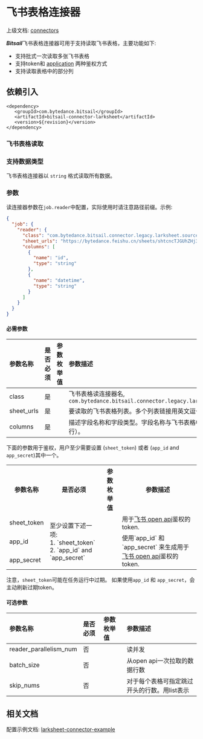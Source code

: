 # 飞书表格连接器

上级文档: [connectors](../introduction_zh.md)

***Bitsail***飞书表格连接器可用于支持读取飞书表格，主要功能如下:

 - 支持批式一次读取多张飞书表格
 - 支持token和 [application](https://open.feishu.cn/document/ukTMukTMukTM/uYTM5UjL2ETO14iNxkTN/terminology?lang=en-US) 两种鉴权方式
 - 支持读取表格中的部分列


## 依赖引入

```text
<dependency>
   <groupId>com.bytedance.bitsail</groupId>
   <artifactId>bitsail-connector-larksheet</artifactId>
   <version>${revision}</version>
</dependency>
```

### 飞书表格读取

### 支持数据类型

飞书表格连接器以 `string` 格式读取所有数据。


### 参数

读连接器参数在`job.reader`中配置，实际使用时请注意路径前缀。示例:

```json
{
  "job": {
    "reader": {
      "class": "com.bytedance.bitsail.connector.legacy.larksheet.source.LarkSheetInputFormat",
      "sheet_urls": "https://bytedance.feishu.cn/sheets/shtcncTJGUhZHj3GOX94gLMKxlh?sheet=lAlPxZ",
      "columns": [
        {
          "name": "id",
          "type": "string"
        },
        {
          "name": "datetime",
          "type": "string"
        }
      ]
    }
  }
}
```

#### 必需参数

| 参数名称                  | 是否必须 | 参数枚举值 | 参数描述                                                                                                    |
|:-----------------------------|:---------|:---------------|:---------------------------------------------------------------------------------------------------------------|
| class                        | 是      |                | 飞书表格读连接器名, `com.bytedance.bitsail.connector.legacy.larksheet.source.LarkSheetInputFormat` |
|sheet_urls | 是 |  | 要读取的飞书表格列表。多个列表链接用英文逗号分隔| 
| columns | 是 | | 描述字段名称和字段类型。字段名称与飞书表格中的header相关（header即为第一行）。|

下面的参数用于鉴权，用户至少需要设置 (`sheet_token`) 或者 (`app_id` and `app_secret`)其中一个。


<table>
    <tr>
        <th>参数名称</th>
        <th>是否必须</th>
        <th>参数枚举值</th>
        <th>参数描述</th>
    </tr>
    <tr>
        <td>sheet_token</td>
        <td rowspan="3">至少设置下述一项:<br/>1. `sheet_token`<br/>2. `app_id` and `app_secret`</td>
        <td></td>
        <td>用于<a href="https://open.feishu.cn/document/ukTMukTMukTM/ugTMzUjL4EzM14COxMTN">飞书 open api</a>鉴权的token.</td>
    </tr>
    <tr>
        <td>app_id</td>
        <td></td>
        <td rowspan="2">使用`app_id` 和 `app_secret` 来生成用于<a href="https://open.feishu.cn/document/ukTMukTMukTM/ugTMzUjL4EzM14COxMTN">飞书 open api</a>鉴权的token.</td>
    </tr>
    <tr>
        <td>app_secret</td>
        <td></td>
    </tr>
</table>

注意，`sheet_token`可能在任务运行中过期。
如果使用`app_id` 和 `app_secret`，会主动刷新过期token。


#### 可选参数

| 参数名称                  | 是否必须 | 参数枚举值 | 参数描述                                                                                                    |
|:-----------------------------|:---------|:---------------|:---------------------------------------------------------------------------------------------------------------|
| reader_parallelism_num | 否       |                | 读并发                                               |
| batch_size | 否 | | 从open api一次拉取的数据行数|
|skip_nums| 否 | | 对于每个表格可指定跳过开头的行数。用list表示|

## 相关文档

配置示例文档: [larksheet-connector-example](./larksheet-example_zh.md)
